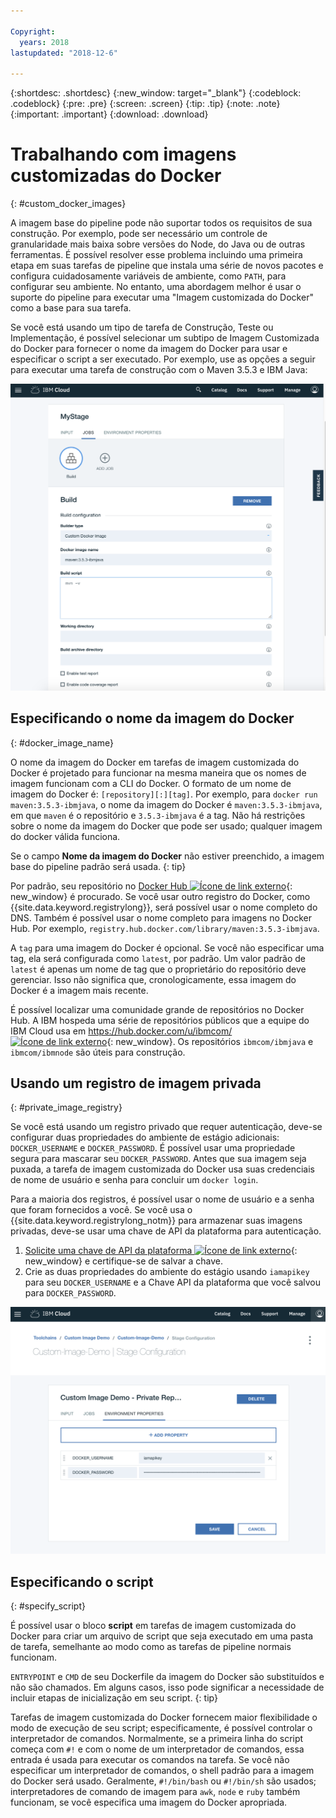 ```yaml
---

Copyright:
  years: 2018
lastupdated: "2018-12-6"

---
```


{:shortdesc: .shortdesc}
{:new_window: target="_blank"}
{:codeblock: .codeblock}
{:pre: .pre}
{:screen: .screen}
{:tip: .tip}
{:note: .note}
{:important: .important}
{:download: .download}


# Trabalhando com imagens customizadas do Docker
{: #custom_docker_images}

A imagem base do pipeline pode não suportar todos os requisitos de sua construção. Por exemplo, pode ser
necessário um controle de granularidade mais baixa sobre versões do Node, do Java ou de outras ferramentas. É possível
resolver esse problema incluindo uma primeira etapa em suas tarefas de pipeline que instala uma série de
novos pacotes e configura cuidadosamente variáveis de ambiente, como `PATH`, para configurar seu
ambiente. No entanto, uma abordagem melhor é usar o suporte do pipeline para executar uma "Imagem customizada do
Docker" como a base para sua tarefa.

Se você está usando um tipo de tarefa de Construção, Teste ou Implementação, é possível selecionar um
subtipo de Imagem Customizada do Docker para fornecer o nome da imagem do Docker para usar e especificar o
script a ser executado. Por exemplo, use as opções a seguir para executar uma tarefa de construção com o Maven
3.5.3 e IBM Java:

 ![Construção do Maven com imagem customizada](images/custom-image-maven-build.png)


## Especificando o nome da imagem do Docker
{: #docker_image_name}

O nome da imagem do Docker em tarefas de imagem customizada do Docker é projetado para funcionar na mesma maneira que os nomes de imagem funcionam com a CLI do Docker. O formato de um nome de imagem do Docker é: `[repository][:][tag]`. Por exemplo, para `docker run maven:3.5.3-ibmjava`, o nome da imagem do Docker é `maven:3.5.3-ibmjava`, em que `maven` é o repositório e `3.5.3-ibmjava` é a tag. Não há restrições sobre o nome da imagem do Docker que pode ser usado; qualquer imagem do docker válida funciona.

Se o campo **Nome da imagem do Docker** não estiver preenchido, a imagem base do pipeline padrão será usada. 
{: tip}

Por padrão, seu repositório no [Docker Hub ![Ícone de link externo](../../icons/launch-glyph.svg "Ícone de link externo")](https://hub.docker.com/){: new_window} é procurado. Se você usar outro registro do Docker, como {{site.data.keyword.registrylong}}, será possível usar o nome completo do DNS. Também é possível usar o nome completo para imagens no Docker Hub. Por exemplo, `registry.hub.docker.com/library/maven:3.5.3-ibmjava`.

A `tag` para uma imagem do Docker é opcional. Se você não especificar uma tag, ela será configurada como `latest`, por padrão. Um valor padrão de `latest` é apenas um nome de tag que o proprietário do repositório deve gerenciar. Isso não significa que, cronologicamente, essa imagem do Docker é a imagem mais recente.

É possível localizar uma comunidade grande de repositórios no Docker Hub. A IBM hospeda uma série de repositórios públicos que a equipe do IBM Cloud usa em [https://hub.docker.com/u/ibmcom/ ![Ícone de link externo](../../icons/launch-glyph.svg "Ícone de link externo")](https://hub.docker.com/u/ibmcom/){: new_window}. Os repositórios `ibmcom/ibmjava` e `ibmcom/ibmnode` são úteis para construção. 

## Usando um registro de imagem privada
{: #private_image_registry}

Se você está usando um registro privado que requer autenticação, deve-se configurar duas propriedades do ambiente de estágio adicionais: `DOCKER_USERNAME` e `DOCKER_PASSWORD`. É possível usar uma propriedade segura para mascarar seu `DOCKER_PASSWORD`. Antes que sua imagem seja puxada, a tarefa de imagem customizada do Docker usa suas credenciais de nome de usuário e senha para concluir um `docker login`.

Para a maioria dos registros, é possível usar o nome de usuário e a senha que foram fornecidos a você. Se você usa o {{site.data.keyword.registrylong_notm}} para armazenar suas imagens privadas, deve-se usar uma chave de API da plataforma para autenticação. 

1. [Solicite uma chave de API da plataforma ![Ícone de link externo](../../icons/launch-glyph.svg "Ícone de link externo")](https://cloud.ibm.com/iam/#/apikeys){: new_window} e certifique-se de salvar a chave. 
1. Crie as duas propriedades do ambiente do estágio usando `iamapikey` para seu `DOCKER_USERNAME` e a Chave API da plataforma que você salvou para `DOCKER_PASSWORD`.

 ![Credenciais do {{site.data.keyword.registrylong_notm}}](images/custom-image-private-repository.png)


## Especificando o script
{: #specify_script}

É possível usar o bloco **script** em tarefas de imagem customizada do Docker para criar um arquivo de script que seja executado em uma pasta de tarefa, semelhante ao modo como as tarefas de pipeline normais funcionam. 

`ENTRYPOINT` e `CMD` de seu Dockerfile da imagem do Docker são substituídos e não são chamados. Em alguns casos, isso pode significar a necessidade de incluir etapas de inicialização em seu script.
{: tip}

Tarefas de imagem customizada do Docker fornecem maior flexibilidade o modo de execução de seu script; especificamente, é possível controlar o interpretador de comandos. Normalmente, se a primeira linha do script começa com `#!` e com o nome de um interpretador de comandos, essa entrada é usada para executar os comandos na tarefa. Se você não especificar um interpretador de comandos, o shell padrão para a imagem do Docker será usado. Geralmente, `#!/bin/bash` ou `#!/bin/sh` são usados; interpretadores de comando de imagem para `awk`, `node` e `ruby` também funcionam, se você especifica uma imagem do Docker apropriada.

